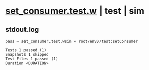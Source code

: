 # [set_consumer.test.w](../../../../../../examples/tests/sdk_tests/queue/set_consumer.test.w) | test | sim

## stdout.log
```log
pass ─ set_consumer.test.wsim » root/env0/test:setConsumer

Tests 1 passed (1)
Snapshots 1 skipped
Test Files 1 passed (1)
Duration <DURATION>
```


